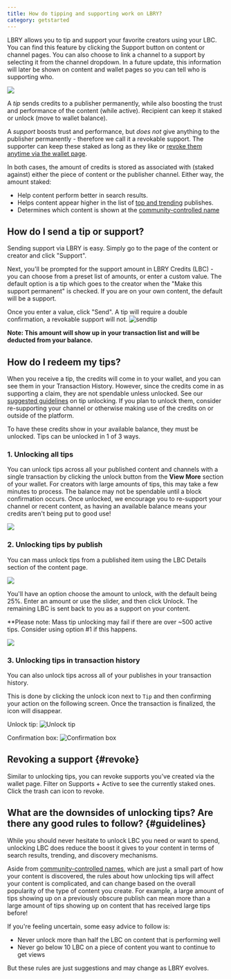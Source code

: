 ```yaml
---
title: How do tipping and supporting work on LBRY?
category: getstarted
---
```


LBRY allows you to tip and support your favorite creators using your LBC. You can find this feature by clicking the Support button on content or channel pages. You can also choose to link a channel to a support by selecting it from the channel dropdown. In a future update, this information will later be shown on content and wallet pages so you can tell who is supporting who. 

![](https://thumbs.spee.ch/view/1/e8fa1df401147c2e.jpg)

A _tip_ sends credits to a publisher permanently, while also boosting the trust and performance of the content (while active). Recipient can keep it staked or unlock (move to wallet balance).

A _support_ boosts trust and performance, but _does not_ give anything to the publisher permanently - therefore we call it a revokable support. The supporter can keep these staked as long as they like or [revoke them anytime via the wallet page](#revoke).

In both cases, the amount of credits is stored as associated with (staked against) either the piece of content or the publisher channel. Either way, the amount staked:

- Help content perform better in search results.
- Helps content appear higher in the list of [top and trending](https://lbry.com/faq/trending) publishes.
- Determines which content is shown at the [community-controlled name](/faq/naming)

## How do I send a tip or support?

Sending support via LBRY is easy. Simply go to the page of the content or creator and click "Support".

Next, you'll be prompted for the support amount in LBRY Credits (LBC) - you can choose from a preset list of amounts, or enter a custom value. The default option is a tip which goes to the creator when the "Make this support permanent" is checked. If you are on your own content, the default will be a support.

Once you enter a value, click "Send". A tip will require a double confirmation, a revokable support will not.
![sendtip](https://thumbs.spee.ch/view/2/d056085d3fcea9f4.jpg)

**Note: This amount will show up in your transaction list and will be deducted from your balance.**

## How do I redeem my tips?

When you receive a tip, the credits will come in to your wallet, and you can see them in your Transaction History. However, since the credits come in as supporting a claim, they are not spendable unless unlocked. See our [suggested guidelines](#guidelines) on tip unlocking. If you plan to unlock them, consider re-supporting your channel or otherwise making use of the credits on or outside of the platform.

To have these credits show in your available balance, they must be unlocked. Tips can be unlocked in 1 of 3 ways.

### 1. Unlocking all tips

You can unlock tips across all your published content and channels with a single transaction by clicking the unlock button from the **View More** section of your wallet. For creators with large amounts of tips, this may take a few minutes to process. The balance may not be spendable until a block confirmation occurs. Once unlocked, we encourage you to re-support your channel or recent content, as having an available balance means your credits aren't being put to good use! 

![](https://spee.ch/6/d35a1cb0be941cbe.png)

### 2. Unlocking tips by publish

You can mass unlock tips from a published item using the LBC Details section of the content page.

![](https://spee.ch/0/file-tip-unlock.jpg)

You'll have an option choose the amount to unlock, with the default being 25%. Enter an amount or use the slider, and then click Unlock. The remaining LBC is sent back to you as a support on your content.

**Please note: Mass tip unlocking may fail if there are over ~500 active tips. Consider using option #1 if this happens.

![](https://spee.ch/b/tip-unlock.jpeg)

### 3. Unlocking tips in transaction history

You can also unlock tips across all of your publishes in your transaction history.

This is done by clicking the unlock icon next to `Tip` and then confirming your action on the following screen. Once the transaction is finalized, the icon will disappear.

Unlock tip: ![Unlock tip](https://spee.ch/9/tipunlock.png)

Confirmation box: ![Confirmation box](https://spee.ch/2/tipconfirmation.png)

## Revoking a support {#revoke}

Similar to unlocking tips, you can revoke supports you've created via the wallet page. Filter on Supports + Active to see the currently staked ones. Click the trash can icon to revoke. 

## What are the downsides of unlocking tips? Are there any good rules to follow? {#guidelines}

While you should never hesitate to unlock LBC you need or want to spend, unlocking LBC does reduce the boost it gives to your content in terms of search results, trending, and discovery mechanisms.

Aside from [community-controlled names](/faq/naming), which are just a small part of how your content is discovered, the rules about how unlocking tips will affect your content is complicated, and can change based on the overall popularity of the type of content you create. For example, a large amount of tips showing up on a previously obscure publish can mean more than a large amount of tips showing up on content that has received large tips before!

If you're feeling uncertain, some easy advice to follow is:

- Never unlock more than half the LBC on content that is performing well
- Never go below 10 LBC on a piece of content you want to continue to get views

But these rules are just suggestions and may change as LBRY evolves.
